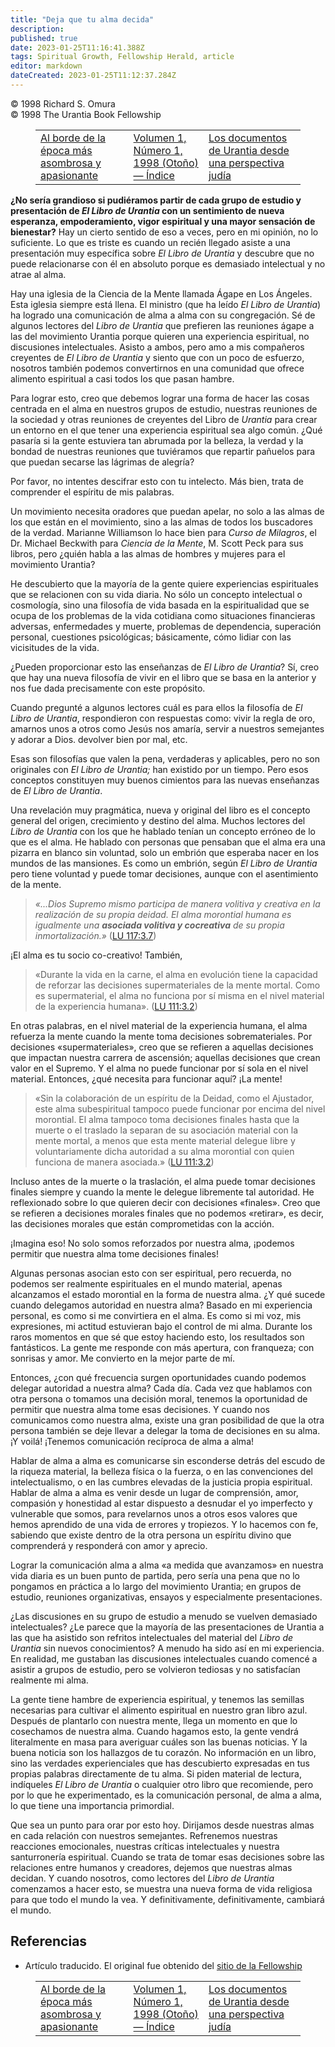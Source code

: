 ```yaml
---
title: "Deja que tu alma decida"
description: 
published: true
date: 2023-01-25T11:16:41.388Z
tags: Spiritual Growth, Fellowship Herald, article
editor: markdown
dateCreated: 2023-01-25T11:12:37.284Z
---
```


<p class="v-card v-sheet theme--light grey lighten-3 px-2">© 1998 Richard S. Omura<br>© 1998 The Urantia Book Fellowship</p>
<figure class="table chapter-navigator">
  <table>
    <tbody>
      <tr>
        <td>
        <a href="/es/article/Carolyn_Kendall/On_the_Brink_of_The_Most_Amazing">
          <span class="mdi mdi-arrow-left-drop-circle"></span><span class="pl-2">Al borde de la época más asombrosa y apasionante</span>
        </a>
        </td>
        <td>
        <a href="/es/index/articles_herald#volumen-1-número-1-1998-otoño">
          <span class="mdi mdi-book-open-variant"></span><span class="pl-2">Volumen 1, Número 1, 1998 (Otoño) — Índice</span>
        </a>
        </td>
        <td>
        <a href="/es/article/Martin_Greenhut/The_Urantia_Papers_From_a_Jewish_Perspective">
          <span class="pr-2">Los documentos de Urantia desde una perspectiva judía</span><span class="mdi mdi-arrow-right-drop-circle"></span>
        </a>
        </td>
      </tr>
    </tbody>
  </table>
</figure>


**¿No sería grandioso si pudiéramos partir de cada grupo de estudio y presentación de *El Libro de Urantia* con un sentimiento de nueva esperanza, empoderamiento, vigor espiritual y una mayor sensación de bienestar?** Hay un cierto sentido de eso a veces, pero en mi opinión, no lo suficiente. Lo que es triste es cuando un recién llegado asiste a una presentación muy específica sobre _El Libro de Urantia_ y descubre que no puede relacionarse con él en absoluto porque es demasiado intelectual y no atrae al alma.

Hay una iglesia de la Ciencia de la Mente llamada Ágape en Los Ángeles. Esta iglesia siempre está llena. El ministro (que ha leído _El Libro de Urantia_) ha logrado una comunicación de alma a alma con su congregación. Sé de algunos lectores del *Libro de Urantia* que prefieren las reuniones ágape a las del movimiento Urantia porque quieren una experiencia espiritual, no discusiones intelectuales. Asisto a ambos, pero amo a mis compañeros creyentes de _El Libro de Urantia_ y siento que con un poco de esfuerzo, nosotros también podemos convertirnos en una comunidad que ofrece alimento espiritual a casi todos los que pasan hambre.

Para lograr esto, creo que debemos lograr una forma de hacer las cosas centrada en el alma en nuestros grupos de estudio, nuestras reuniones de la sociedad y otras reuniones de creyentes del Libro de *Urantia* para crear un entorno en el que tener una experiencia espiritual sea algo común. ¿Qué pasaría si la gente estuviera tan abrumada por la belleza, la verdad y la bondad de nuestras reuniones que tuviéramos que repartir pañuelos para que puedan secarse las lágrimas de alegría?

Por favor, no intentes descifrar esto con tu intelecto. Más bien, trata de comprender el espíritu de mis palabras.

Un movimiento necesita oradores que puedan apelar, no solo a las almas de los que están en el movimiento, sino a las almas de todos los buscadores de la verdad. Marianne Williamson lo hace bien para *Curso de Milagros*, el Dr. Michael Beckwith para *Ciencia de la Mente*, M. Scott Peck para sus libros, pero ¿quién habla a las almas de hombres y mujeres para el movimiento Urantia?

He descubierto que la mayoría de la gente quiere experiencias espirituales que se relacionen con su vida diaria. No sólo un concepto intelectual o cosmología, sino una filosofía de vida basada en la espiritualidad que se ocupa de los problemas de la vida cotidiana como situaciones financieras adversas, enfermedades y muerte, problemas de dependencia, superación personal, cuestiones psicológicas; básicamente, cómo lidiar con las vicisitudes de la vida.

¿Pueden proporcionar esto las enseñanzas de _El Libro de Urantia_? Sí, creo que hay una nueva filosofía de vivir en el libro que se basa en la anterior y nos fue dada precisamente con este propósito.

Cuando pregunté a algunos lectores cuál es para ellos la filosofía de _El Libro de Urantia_, respondieron con respuestas como: vivir la regla de oro, amarnos unos a otros como Jesús nos amaría, servir a nuestros semejantes y adorar a Dios. devolver bien por mal, etc.

Esas son filosofías que valen la pena, verdaderas y aplicables, pero no son originales con *El Libro de Urantia;* han existido por un tiempo. Pero esos conceptos constituyen muy buenos cimientos para las nuevas enseñanzas de _El Libro de Urantia_.

Una revelación muy pragmática, nueva y original del libro es el concepto general del origen, crecimiento y destino del alma. Muchos lectores del *Libro de Urantia* con los que he hablado tenían un concepto erróneo de lo que es el alma. He hablado con personas que pensaban que el alma era una pizarra en blanco sin voluntad, solo un embrión que esperaba nacer en los mundos de las mansiones. Es como un embrión, según *El Libro de Urantia* pero tiene voluntad y puede tomar decisiones, aunque con el asentimiento de la mente.

> *«...Dios Supremo mismo participa de manera volitiva y creativa en la realización de su propia deidad. El alma morontial humana es igualmente una ***asociada volitiva y cocreativa*** de su propia inmortalización.»* (<a id="a56_218"></a>[LU 117:3.7](/es/The_Urantia_Book/117#p3_7))

¡El alma es tu socio co-creativo! También,

> «Durante la vida en la carne, el alma en evolución tiene la capacidad de reforzar las decisiones supermateriales de la mente mortal. Como es supermaterial, el alma no funciona por sí misma en el nivel material de la experiencia humana». (<a id="a60_240"></a>[LU 111:3.2](/es/The_Urantia_Book/111#p3_2))

En otras palabras, en el nivel material de la experiencia humana, el alma refuerza la mente cuando la mente toma decisiones sobremateriales. Por decisiones «supermateriales», creo que se refieren a aquellas decisiones que impactan nuestra carrera de ascensión; aquellas decisiones que crean valor en el Supremo. Y el alma no puede funcionar por sí sola en el nivel material. Entonces, ¿qué necesita para funcionar aquí? ¡La mente!

> «Sin la colaboración de un espíritu de la Deidad, como el Ajustador, este alma subespiritual tampoco puede funcionar por encima del nivel morontial. El alma tampoco toma decisiones finales hasta que la muerte o el traslado la separan de su asociación material con la mente mortal, a menos que esta mente material delegue libre y voluntariamente dicha autoridad a su alma morontial con quien funciona de manera asociada.» (<a id="a64_424"></a>[LU 111:3.2](/es/The_Urantia_Book/111#p3_2))

Incluso antes de la muerte o la traslación, el alma puede tomar decisiones finales siempre y cuando la mente le delegue libremente tal autoridad. He reflexionado sobre lo que quieren decir con decisiones «finales». Creo que se refieren a decisiones morales finales que no podemos «retirar», es decir, las decisiones morales que están comprometidas con la acción.

¡Imagina eso! No solo somos reforzados por nuestra alma, ¡podemos permitir que nuestra alma tome decisiones finales!

Algunas personas asocian esto con ser espiritual, pero recuerda, no podemos ser realmente espirituales en el mundo material, apenas alcanzamos el estado morontial en la forma de nuestra alma. ¿Y qué sucede cuando delegamos autoridad en nuestra alma? Basado en mi experiencia personal, es como si me convirtiera en el alma. Es como si mi voz, mis expresiones, mi actitud estuvieran bajo el control de mi alma. Durante los raros momentos en que sé que estoy haciendo esto, los resultados son fantásticos. La gente me responde con más apertura, con franqueza; con sonrisas y amor. Me convierto en la mejor parte de mí.

Entonces, ¿con qué frecuencia surgen oportunidades cuando podemos delegar autoridad a nuestra alma? Cada día. Cada vez que hablamos con otra persona o tomamos una decisión moral, tenemos la oportunidad de permitir que nuestra alma tome esas decisiones. Y cuando nos comunicamos como nuestra alma, existe una gran posibilidad de que la otra persona también se deje llevar a delegar la toma de decisiones en su alma. ¡Y voilá! ¡Tenemos comunicación recíproca de alma a alma!

Hablar de alma a alma es comunicarse sin esconderse detrás del escudo de la riqueza material, la belleza física o la fuerza, o en las convenciones del intelectualismo, o en las cumbres elevadas de la justicia propia espiritual. Hablar de alma a alma es venir desde un lugar de comprensión, amor, compasión y honestidad al estar dispuesto a desnudar el yo imperfecto y vulnerable que somos, para revelarnos unos a otros esos valores que hemos aprendido de una vida de errores y tropiezos. Y lo hacemos con fe, sabiendo que existe dentro de la otra persona un espíritu divino que comprenderá y responderá con amor y aprecio.

Lograr la comunicación alma a alma «a medida que avanzamos» en nuestra vida diaria es un buen punto de partida, pero sería una pena que no lo pongamos en práctica a lo largo del movimiento Urantia; en grupos de estudio, reuniones organizativas, ensayos y especialmente presentaciones.

¿Las discusiones en su grupo de estudio a menudo se vuelven demasiado intelectuales? ¿Le parece que la mayoría de las presentaciones de Urantia a las que ha asistido son refritos intelectuales del material del *Libro de Urantia* sin nuevos conocimientos? A menudo ha sido así en mi experiencia. En realidad, me gustaban las discusiones intelectuales cuando comencé a asistir a grupos de estudio, pero se volvieron tediosas y no satisfacían realmente mi alma.

La gente tiene hambre de experiencia espiritual, y tenemos las semillas necesarias para cultivar el alimento espiritual en nuestro gran libro azul. Después de plantarlo con nuestra mente, llega un momento en que lo cosechamos de nuestra alma. Cuando hagamos esto, la gente vendrá literalmente en masa para averiguar cuáles son las buenas noticias. Y la buena noticia son los hallazgos de tu corazón. No información en un libro, sino las verdades experienciales que has descubierto expresadas en tus propias palabras directamente de tu alma. Si piden material de lectura, indíqueles _El Libro de Urantia_ o cualquier otro libro que recomiende, pero por lo que he experimentado, es la comunicación personal, de alma a alma, lo que tiene una importancia primordial.

Que sea un punto para orar por esto hoy. Dirijamos desde nuestras almas en cada relación con nuestros semejantes. Refrenemos nuestras reacciones emocionales, nuestras críticas intelectuales y nuestra santurronería espiritual. Cuando se trata de tomar esas decisiones sobre las relaciones entre humanos y creadores, dejemos que nuestras almas decidan. Y cuando nosotros, como lectores del *Libro de Urantia* comenzamos a hacer esto, se muestra una nueva forma de vida religiosa para que todo el mundo la vea. Y definitivamente, definitivamente, cambiará el mundo.

## Referencias

- Artículo traducido. El original fue obtenido del [sitio de la Fellowship](https://urantia-book.org/archive/newsletters/herald/)

<figure class="table chapter-navigator">
  <table>
    <tbody>
      <tr>
        <td>
        <a href="/es/article/Carolyn_Kendall/On_the_Brink_of_The_Most_Amazing">
          <span class="mdi mdi-arrow-left-drop-circle"></span><span class="pl-2">Al borde de la época más asombrosa y apasionante</span>
        </a>
        </td>
        <td>
        <a href="/es/index/articles_herald#volumen-1-número-1-1998-otoño">
          <span class="mdi mdi-book-open-variant"></span><span class="pl-2">Volumen 1, Número 1, 1998 (Otoño) — Índice</span>
        </a>
        </td>
        <td>
        <a href="/es/article/Martin_Greenhut/The_Urantia_Papers_From_a_Jewish_Perspective">
          <span class="pr-2">Los documentos de Urantia desde una perspectiva judía</span><span class="mdi mdi-arrow-right-drop-circle"></span>
        </a>
        </td>
      </tr>
    </tbody>
  </table>
</figure>
